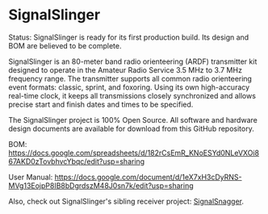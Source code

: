# SignalSlinger
Status: SignalSlinger is ready for its first production build. Its design and BOM are believed to be complete.

SignalSlinger is an 80-meter band radio orienteering (ARDF) transmitter kit designed to operate in the Amateur Radio Service 3.5 MHz to 3.7 MHz frequency range. The transmitter supports all common radio orienteering event formats: classic, sprint, and foxoring. Using its own high-accuracy real-time clock, it keeps all transmissions closely synchronized and allows precise start and finish dates and times to be specified.

The SignalSlinger project is 100% Open Source. All software and hardware design documents are available for download from this GitHub repository.

BOM: https://docs.google.com/spreadsheets/d/182rCsEmR_KNoESYd0NLeVXOi867AKD0zTovbhvcYbqc/edit?usp=sharing

User Manual: https://docs.google.com/document/d/1eX7xH3cDyRNS-MVg13EojpP8IB8bDgrdszM48J0sn7k/edit?usp=sharing

Also, check out SignalSlinger's sibling receiver project: <a href="https://github.com/OpenARDF/SignalSnagger">SignalSnagger</a>.
